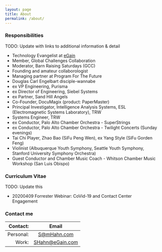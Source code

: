 ```yaml
---
layout: page
title: About
permalink: /about/
---
```


### Responsibilities
TODO: Update with links to additional information & detail
* Technology Evangelist at [eGain](http://egain.com)
* Member, Global Challenges Collaboration
* Moderator, Barn Raising Saturdays (GCC)
* Founding and amateur collaborologist
* Managing partner at Program For The Future
* Douglas Carl Engelbart disciple-wannabe
* ex VP Engineering, Purisma
* ex Director of Engineering, Siebel Systems
* ex Partner, Sand Hill Angels
* Co-Founder, DocuMagix (product: PaperMaster)
* Principal Investigator, Intelligence Analysis Systems, ESL (Electromagnetic Systems Laboratory), TRW
* Systems Engineer, TRW
* ex Conductor, Palo Alto Chamber Orchestra - SuperStrings
* ex Conductor, Palo Alto Chamber Orchestra - Twilight Concerts (Sunday evenings)
* Tai Chi Player, Zhao Bao (SiFu Peng Wen), ex Yang Style (SiFu Gorden Feng)
* Violinist (Albuquerque Youth Symphony, Seattle Youth Symphony, Stanford University Symphony Orchestra)
* Guest Conductor and Chamber Music Coach - Whitson Chamber Music Workshop (San Luis Obispo)

### Curriculum Vitae

TODO: Update this
* 20200409 Forrester Webinar: CoVid-19 and Contact Center Engagement


### Contact me

| Contact: | Email |
|---:|:---:|
| Personal: | [S@mHahn.com](mailto:S@mHahn.com) |
|    Work: | [SHahn@eGain.com](mailto:SHahn@eGain.com) |
